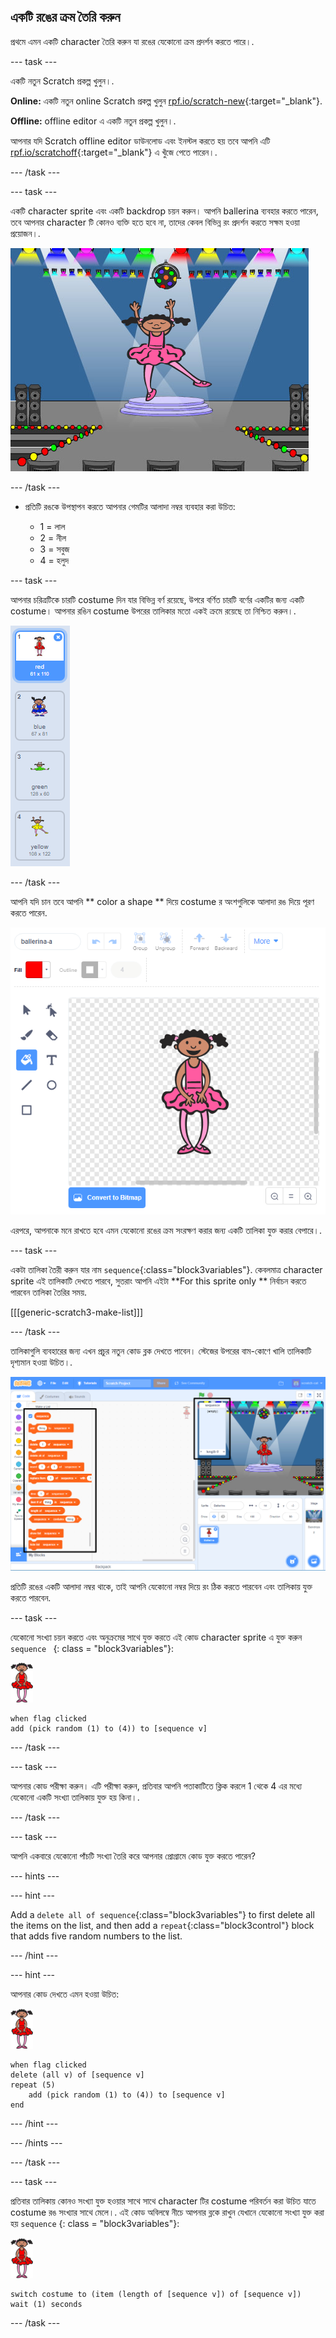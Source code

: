 ## একটি রঙের ক্রম তৈরি করুন

প্রথমে এমন একটি character তৈরি করুন যা রঙের যেকোনো ক্রম প্রদর্শন করতে পারে।.

\--- task \---

একটি নতুন Scratch প্রকল্প খুলুন।.

**Online:** একটি নতুন online Scratch প্রকল্প খুলুন [rpf.io/scratch-new](https://rpf.io/scratch-new){:target="_blank"}.

**Offline:** offline editor এ একটি নতুন প্রকল্প খুলুন।.

আপনার যদি Scratch offline editor ডাউনলোড এবং ইনস্টল করতে হয় তবে আপনি এটি [rpf.io/scratchoff](https://rpf.io/scratchoff){:target="_blank"} এ খুঁজে পেতে পারেন।.

\--- /task \---

\--- task \---

একটি character sprite এবং একটি backdrop চয়ন করুন। আপনি ballerina ব্যবহার করতে পারেন, তবে আপনার character টি কোনও ব্যক্তি হতে হবে না, তাদের কেবল বিভিন্ন রং প্রদর্শন করতে সক্ষম হওয়া প্রয়োজন।.

![screenshot](images/colour-sprite.png)

\--- /task \---

+ প্রতিটি রঙকে উপস্থাপন করতে আপনার গেমটির আলাদা নম্বর ব্যবহার করা উচিত:
    
    + 1 = লাল
    + 2 = নীল
    + 3 = সবুজ
    + 4 = হলুদ

\--- task \---

আপনার চরিত্রটিকে চারটি costume দিন যার বিভিন্ন বর্ণ রয়েছে, উপরে বর্ণিত চারটি বর্ণের একটির জন্য একটি costume। আপনার রঙিন costume উপরের তালিকার মতো একই ক্রমে রয়েছে তা নিশ্চিত করুন।.

![screenshot](images/colour-costume.png)

\--- /task \---

আপনি যদি চান তবে আপনি ** color a shape ** দিয়ে costume র অংশগুলিকে আলাদা রঙ দিয়ে পূরণ করতে পারেন.

![color-a-shape](images/color-a-shape.png)

এরপরে, আপনাকে মনে রাখতে হবে এমন যেকোনো রঙের ক্রম সংরক্ষণ করার জন্য একটি তালিকা যুক্ত করার বেপারে।.

\--- task \---

একটা তালিকা তৈরী করুন যার নাম `sequence`{:class="block3variables"}. কেবলমাত্র character sprite এই তালিকাটি দেখতে পারবে, সুতরাং আপনি এইটা **For this sprite only ** নির্বাচন করতে পারবেন তালিকা তৈরির সময়.

[[[generic-scratch3-make-list]]]

\--- /task \---

তালিকাগুলি ব্যবহারের জন্য এখন প্রচুর নতুন কোড ব্লক দেখতে পাবেন। স্টেজের উপরের বাম-কোণে খালি তালিকাটি দৃশ্যমান হওয়া উচিত।.

![screenshot](images/colour-list-blocks-annotated.png)

প্রতিটি রঙের একটি আলাদা নম্বর থাকে, তাই আপনি যেকোনো নম্বর দিয়ে রং ঠিক করতে পারবেন এবং তালিকায় যুক্ত করতে পারবেন.

\--- task \---

যেকোনো সংখ্যা চয়ন করতে এবং অনুক্রমের সাথে যুক্ত করতে এই কোড character sprite এ যুক্ত করুন `sequence ` {: class = "block3variables"}:

![ballerina](images/ballerina.png)

```blocks3
when flag clicked
add (pick random (1) to (4)) to [sequence v]
```

\--- /task \---

\--- task \---

আপনার কোড পরীক্ষা করুন। এটি পরীক্ষা করুন, প্রতিবার আপনি পতাকাটিতে ক্লিক করলে 1 থেকে 4 এর মধ্যে যেকোনো একটি সংখ্যা তালিকায় যুক্ত হয় কিনা।.

\--- /task \---

\--- task \---

আপনি একবারে যেকোনো পাঁচটি সংখ্যা তৈরি করে আপনার প্রোগ্রামে কোড যুক্ত করতে পারেন?

\--- hints \---

\--- hint \---

Add a `delete all of sequence`{:class="block3variables"} to first delete all the items on the list, and then add a `repeat`{:class="block3control"} block that adds five random numbers to the list.

\--- /hint \---

\--- hint \---

আপনার কোড দেখতে এমন হওয়া উচিত:

![ballerina](images/ballerina.png)

```blocks3
when flag clicked
delete (all v) of [sequence v]
repeat (5)
    add (pick random (1) to (4)) to [sequence v]
end
```

\--- /hint \---

\--- /hints \---

\--- /task \---

\--- task \---

প্রতিবার তালিকায় কোনও সংখ্যা যুক্ত হওয়ার সাথে সাথে character টির costume পরিবর্তন করা উচিত যাতে costume রঙ সংখ্যার সাথে মেলে।. এই কোড অবিলম্বে নীচে আপনার ব্লকে রাখুন যেখানে যেকোনো সংখ্যা যুক্ত করা হয় ` sequence ` {: class = "block3variables"}:

![ballerina](images/ballerina.png)

```blocks3
switch costume to (item (length of [sequence v]) of [sequence v])
wait (1) seconds
```

\--- /task \---